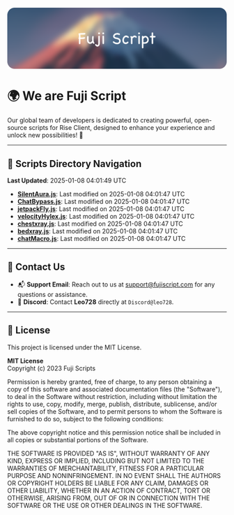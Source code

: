 ![Banner](.github/b.webp)

# 🌍 **We are Fuji Script**

Our global team of developers is dedicated to creating powerful, open-source scripts for Rise Client, designed to enhance your experience and unlock new possibilities! 🌟

---
<!-- SCRIPTS_NAVIGATION_START -->
## 📂 **Scripts Directory Navigation**

**Last Updated**: 2025-01-08 04:01:49 UTC

- **[SilentAura.js](scripts/SilentAura.js)**: Last modified on 2025-01-08 04:01:47 UTC
- **[ChatBypass.js](scripts/ChatBypass.js)**: Last modified on 2025-01-08 04:01:47 UTC
- **[jetpackFly.js](scripts/jetpackFly.js)**: Last modified on 2025-01-08 04:01:47 UTC
- **[velocityHylex.js](scripts/velocityHylex.js)**: Last modified on 2025-01-08 04:01:47 UTC
- **[chestxray.js](scripts/chestxray.js)**: Last modified on 2025-01-08 04:01:47 UTC
- **[bedxray.js](scripts/bedxray.js)**: Last modified on 2025-01-08 04:01:47 UTC
- **[chatMacro.js](scripts/chatMacro.js)**: Last modified on 2025-01-08 04:01:47 UTC

<!-- SCRIPTS_NAVIGATION_END -->

---

## 💬 **Contact Us**  
- 📬 **Support Email**: Reach out to us at [support@fujiscript.com](mailto:support@fujiscript.com) for any questions or assistance.  
- 💬 **Discord**: Contact **Leo728** directly at `Discord@leo728`.

---

## 📜 **License**

This project is licensed under the MIT License.  

**MIT License**  
Copyright (c) 2023 Fuji Scripts  

Permission is hereby granted, free of charge, to any person obtaining a copy of this software and associated documentation files (the "Software"), to deal in the Software without restriction, including without limitation the rights to use, copy, modify, merge, publish, distribute, sublicense, and/or sell copies of the Software, and to permit persons to whom the Software is furnished to do so, subject to the following conditions:  

The above copyright notice and this permission notice shall be included in all copies or substantial portions of the Software.  

THE SOFTWARE IS PROVIDED "AS IS", WITHOUT WARRANTY OF ANY KIND, EXPRESS OR IMPLIED, INCLUDING BUT NOT LIMITED TO THE WARRANTIES OF MERCHANTABILITY, FITNESS FOR A PARTICULAR PURPOSE AND NONINFRINGEMENT. IN NO EVENT SHALL THE AUTHORS OR COPYRIGHT HOLDERS BE LIABLE FOR ANY CLAIM, DAMAGES OR OTHER LIABILITY, WHETHER IN AN ACTION OF CONTRACT, TORT OR OTHERWISE, ARISING FROM, OUT OF OR IN CONNECTION WITH THE SOFTWARE OR THE USE OR OTHER DEALINGS IN THE SOFTWARE.  
